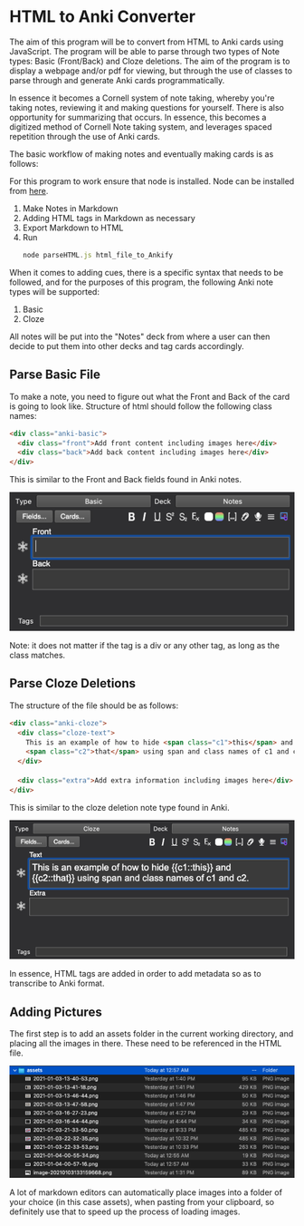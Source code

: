 # HTML to Anki Converter

The aim of this program will be to convert from HTML to Anki cards using JavaScript. The program will be able to parse through two types of Note types: Basic (Front/Back) and Cloze deletions. The aim of the program is to display a webpage and/or pdf for viewing, but through the use of classes to parse through and generate Anki cards programmatically.

In essence it becomes a Cornell system of note taking, whereby you're taking notes, reviewing it and making questions for yourself. There is also opportunity for summarizing that occurs. In essence, this becomes a digitized method of Cornell Note taking system, and leverages spaced repetition through the use of Anki cards.

The basic workflow of making notes and eventually making cards is as follows:

For this program to work ensure that node is installed. Node can be installed from [here](https://nodejs.org/en/).

1. Make Notes in Markdown
2. Adding HTML tags in Markdown as necessary
3. Export Markdown to HTML
4. Run
   ```javascript
   node parseHTML.js html_file_to_Ankify
   ```

When it comes to adding cues, there is a specific syntax that needs to be followed, and for the purposes of this program, the following Anki note types will be supported:

1. Basic
2. Cloze

All notes will be put into the "Notes" deck from where a user can then decide to put them into other decks and tag cards accordingly.

## Parse Basic File

To make a note, you need to figure out what the Front and Back of the card is going to look like.
Structure of html should follow the following class names:

```html
<div class="anki-basic">
  <div class="front">Add front content including images here</div>
  <div class="back">Add back content including images here</div>
</div>
```

This is similar to the Front and Back fields found in Anki notes.

![](assets/2021-01-04-00-55-34.png)

Note: it does not matter if the tag is a div or any other tag, as long as the class matches.

## Parse Cloze Deletions

The structure of the file should be as follows:

```html
<div class="anki-cloze">
  <div class="cloze-text">
    This is an example of how to hide <span class="c1">this</span> and
    <span class="c2">that</span> using span and class names of c1 and c2.
  </div>

  <div class="extra">Add extra information including images here</div>
</div>
```

This is similar to the cloze deletion note type found in Anki.

![](assets/2021-01-04-00-57-16.png)

In essence, HTML tags are added in order to add metadata so as to transcribe to Anki format.

## Adding Pictures

The first step is to add an assets folder in the current working directory, and placing all the images in there. These need to be referenced in the HTML file.

![](assets/2021-01-04-00-59-24.png)

A lot of markdown editors can automatically place images into a folder of your choice (in this case assets), when pasting from your clipboard, so definitely use that to speed up the process of loading images.
